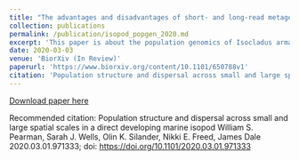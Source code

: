 ```yaml
---
title: "The advantages and disadvantages of short- and long-read metagenomics to infer bacterial and eukaryotic community composition"
collection: publications
permalink: /publication/isopod_popgen_2020.md
excerpt: 'This paper is about the population genomics of Isocladus armatus across both large and small spatial scales in New Zealand.'
date: 2020-03-03
venue: 'BiorXiv (In Review)'
paperurl: 'https://www.biorxiv.org/content/10.1101/650788v1'
citation: 'Population structure and dispersal across small and large spatial scales in a direct developing marine isopod William S. Pearman, Sarah J. Wells, Olin K. Silander, Nikki E. Freed, James Dale  2020.03.01.971333; doi: https://doi.org/10.1101/2020.03.01.971333'
---
```


[Download paper here](https://www.biorxiv.org/content/10.1101/2020.03.01.971333v1)

Recommended citation: 
Population structure and dispersal across small and large spatial scales in a direct developing marine isopod William S. Pearman, Sarah J. Wells, Olin K. Silander, Nikki E. Freed, James Dale  2020.03.01.971333; doi: https://doi.org/10.1101/2020.03.01.971333
